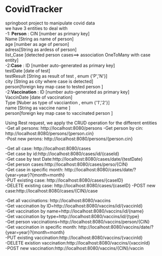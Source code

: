 # CovidTracker
springboot project to manipulate covid data     
we have 3 entities to deal with     
-1: **Person** : CIN [number as primary key]    
            Name [String as name of person]     
            age [number as age of person]       
            adress[String as ardess of person]  
            list_Case [detected person cases==> association OneToMany with case entity]         
-2:**Case** : ID [number auto-generated as primary key]     
         testDate [date of test]    
         testResult [String as result of test , enum {'P','N'}]         
         city [String as city where case is detected]       
         person[foreign key map case to tested person ]     
-2:**Vaccination** : ID [number auto-generated as primary key]          
                VaccinDate [date of vaccination]            
                Type [Nuber as type of vacciantion , enum {'1','2'}]    
                name [String as vaccine name ]  
                person[foreign key map case to vaccinated person ]      
                
Using Rest request, we apply the CRUD operation for the different entities          
-Get all persons: http://localhost:8080/persons 
-Get person by cin: http://localhost:8080/persons/{person.cin}          
-Post new perons:  http://localhost:8080/persons/{person.cin}           
            
-Get all case: http://localhost:8080/cases      
-Get case by id:http://localhost:8080/cases/id/{caseId}     
-Get case by test Date:http://localhost:8080/cases/date/{testDate}      
-Get person cases:http://localhost:8080/cases/perso/{CIN}   
-Get case in specific month: http://localhost:8080/cases/date/?{year=year}?{month=month}        
-PUT existing case: http://localhost:8080/cases/{caseID}    
-DELETE existing case: http://localhost:8080/cases/{caseID} 
-POST new case:http://localhost:8080/cases/{CIN}/case       
            
-Get all vaccinations: http://localhost:8080/vaccins        
-Get vaccination by ID=http://localhost:8080/vaccins/id/{vaccinId}      
-Get vaccination by name=http://localhost:8080/vaccins/id/{name}        
-Get vaccination by type=http://localhost:8080/vaccins/id/{type}        
-Get person vaccinations=http://localhost:8080/vaccins/person/{CIN}     
-Get vaccination in specific month: http://localhost:8080/vaccins/date/?{year=year}?{month=month}           
-PUT existing vaccination:http://localhost:8080/vaccins/{vaccinId}      
-DELETE existion vaccination:http://localhost:8080/vaccins/{vaccinId}   
-POST new vaccination:http://localhost:8080/vaccins/{CIN}/vaccin        

     
         
